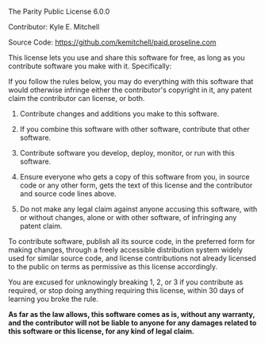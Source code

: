 The Parity Public License 6.0.0

Contributor: Kyle E. Mitchell

Source Code: https://github.com/kemitchell/paid.proseline.com

This license lets you use and share this software for free, as
long as you contribute software you make with it. Specifically:

If you follow the rules below, you may do everything with this
software that would otherwise infringe either the contributor's
copyright in it, any patent claim the contributor can license,
or both.

1. Contribute changes and additions you make to this software.

2. If you combine this software with other software, contribute
   that other software.

3. Contribute software you develop, deploy, monitor, or run with
   this software.

4. Ensure everyone who gets a copy of this software from you, in
   source code or any other form, gets the text of this license
   and the contributor and source code lines above.

5. Do not make any legal claim against anyone accusing this
   software, with or without changes, alone or with other
   software, of infringing any patent claim.

To contribute software, publish all its source code, in the
preferred form for making changes, through a freely accessible
distribution system widely used for similar source code, and
license contributions not already licensed to the public on terms
as permissive as this license accordingly.

You are excused for unknowingly breaking 1, 2, or 3 if you
contribute as required, or stop doing anything requiring this
license, within 30 days of learning you broke the rule.

**As far as the law allows, this software comes as is, without
any warranty, and the contributor will not be liable to anyone
for any damages related to this software or this license, for any
kind of legal claim.**
